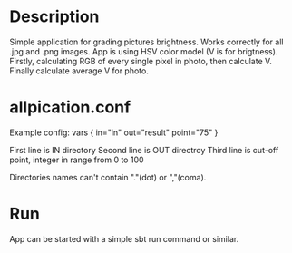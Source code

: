 # Description

Simple application for grading pictures brightness. Works correctly for all .jpg and .png images.
App is using HSV color model (V is for brigtness). Firstly, calculating RGB of every single pixel in photo,
then calculate V. Finally calculate average V for photo.

# allpication.conf

Example config:
    vars {
        in="in"
    	out="result"
    	point="75"
    }


First line is IN directory
Second line is OUT directroy
Third line is cut-off point, integer in range from 0 to 100

Directories names can't contain "."(dot) or ","(coma).

# Run

App can be started with a simple sbt run command or similar.
